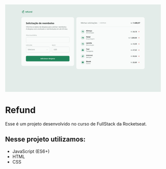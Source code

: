 ![project print](https://github.com/kevinsolar/refund/blob/master/projeto.jpg)
# Refund

Esse é um projeto desenvolvido no curso de FullStack da Rocketseat.  
  
  
## Nesse projeto utilizamos:
 - JavaScript (ES6+)
 - HTML
 - CSS
